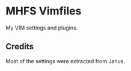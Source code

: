 MHFS Vimfiles
=============

My VIM settings and plugins.

Credits
-------

Most of the settings were extracted from Janus.
